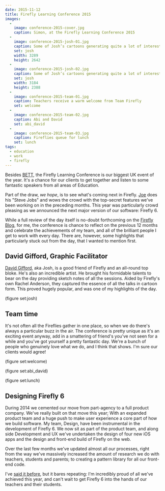 ```yaml
---
date: 2015-11-12
title: Firefly Learning Conference 2015
images:
  -
    image: conference-2015-cover.jpg
    caption: Simon, at the Firefly Learning Conference 2015
  -
    image: conference-2015-josh-01.jpg
    caption: Some of Josh’s cartoons generating quite a lot of interest.
    set: josh
    width: 3289
    height: 2642
  -
    image: conference-2015-josh-02.jpg
    caption: Some of Josh’s cartoons generating quite a lot of interest.
    set: josh
    width: 3184
    height: 2388
  -
    image: conference-2015-team-01.jpg
    caption: Teachers receive a warm welcome from Team Firefly
    set: welcome
  -
    image: conference-2015-team-02.jpg
    caption: Abi and David
    set: abi_david
  -
    image: conference-2015-team-03.jpg
    caption: Fireflies queue for lunch
    set: lunch
tags:
  - education
  - work
  - firefly
---
```


Besides [BETT](http://www.bettshow.com/), the Firefly Learning Conference is our biggest UK event of the year. It's a chance for our clients to get together and listen to some fantastic speakers from all areas of Education. 

Part of the draw, _we hope_, is to see what's coming next in Firefly. [Joe](https://twitter.com/j0ejack) does his "Steve Jobs" and wows the crowd with the top-secret features we've been working on in the preceding months. This year was particularly crowd pleasing as we announced the next major version of our software: Firefly 6.  

While a full review of the day itself is no-doubt forthcoming on the [Firefly Blog](http://fireflylearning.com/blog), for me, the conference is chance to reflect on the previous 12 months and celebrate the achievements of my team, and all of the brilliant people I get to work with every day. There are, however, some highlights that particularly stuck out from the day, that I wanted to mention first.

## David Gifford, Graphic Facilitator

[David Gifford](http://inscriptdesign.com), aka Josh, is a good friend of Firefly and an all-round top bloke. He's also an incredible artist. He brought his formidable talents to bear on the day providing sketch notes of all the sessions. Aided by Firefly's own Rachel Anderson, they captured the essence of all the talks in cartoon form. This proved hugely popular, and was one of my highlights of the day.

(figure set:josh) 

## Team time

It's not often all the Fireflies gather in one place, so when we do there's always a particular buzz in the air. The conference is pretty unique as it's an exciting event anyway, add in a smattering of friend's you've not seen for a while and you've got yourself a pretty fantastic day. We're a bunch of people who genuinely love what we do, and I think that shows. I'm sure our clients would agree!

(figure set:welcome) 

(figure set:abi_david) 

(figure set:lunch) 

## Designing Firefly 6

During 2014 we cemented our move from part-agency to a full product company. We've really built on that move this year; With an expanded product team and a huge push to make user experience a core part of how we build software. My team, Design, have been instrumental in the development of Firefly 6. We now sit as part of the product team, and along side Development and UX we've undertaken the design of four new iOS apps and the design and front-end build of Firefly on the web.

Over the last few months we've updated almost all our processes, right from the way we've massively increased the amount of research we do with teachers, students and parents; to creating a pattern library for all our front-end code. 

I've [said it before](/articles/46/), but it bares repeating: I'm incredibly proud of all we've achieved this year, and can't wait to get Firefly 6 into the hands of our teachers and their students. 